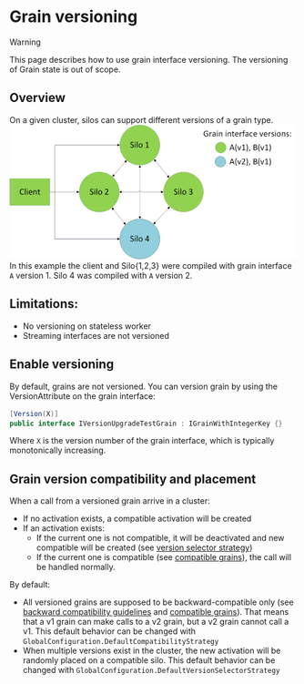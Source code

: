 # Grain versioning

> [!WARNING]
> This page describes how to use grain interface versioning. The versioning of
> Grain state is out of scope.

## Overview
On a given cluster, silos can support different versions of a grain type.
![Cluster with different versions of a grain](version.png)
In this example the client and Silo{1,2,3} were compiled with grain interface `A` version 1. Silo 4 was compiled with `A` version 2.

## Limitations:
-	No versioning on stateless worker
-	Streaming interfaces are not versioned

## Enable versioning
By default, grains are not versioned. You can version grain by using the VersionAttribute on the grain interface:

``` cs
[Version(X)]
public interface IVersionUpgradeTestGrain : IGrainWithIntegerKey {}
```

Where `X` is the version number of the grain interface, which is typically monotonically increasing.

## Grain version compatibility and placement
When a call from a versioned grain arrive in a cluster:
- If no activation exists, a compatible activation will be created
- If an activation exists:
  - If the current one is not compatible, it will be deactivated and new compatible will be created (see [version selector strategy](Version-selector-strategy.md))
  - If the current one is compatible (see [compatible grains](Compatible-grains.md)), the call will be handled normally.

By default:
- All versioned grains are supposed to be backward-compatible only (see [backward compatibility guidelines](Backward-compatibility-guidelines.md) and [compatible grains](Compatible-grains.md)). That means that a v1 grain can make calls to a v2 grain, but a v2 grain cannot call a v1. This default behavior can be changed with `GlobalConfiguration.DefaultCompatibilityStrategy`
- When multiple versions exist in the cluster, the new activation will be randomly placed on a compatible silo. This default behavior can be changed with `GlobalConfiguration.DefaultVersionSelectorStrategy`
